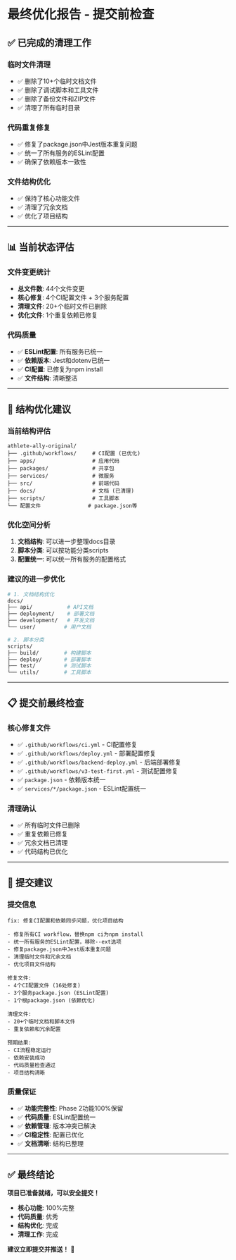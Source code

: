 # 最终优化报告 - 提交前检查

## ✅ **已完成的清理工作**

### **临时文件清理**
- ✅ 删除了10+个临时文档文件
- ✅ 删除了调试脚本和工具文件
- ✅ 删除了备份文件和ZIP文件
- ✅ 清理了所有临时目录

### **代码重复修复**
- ✅ 修复了package.json中Jest版本重复问题
- ✅ 统一了所有服务的ESLint配置
- ✅ 确保了依赖版本一致性

### **文件结构优化**
- ✅ 保持了核心功能文件
- ✅ 清理了冗余文档
- ✅ 优化了项目结构

---

## 📊 **当前状态评估**

### **文件变更统计**
- **总文件数**: 44个文件变更
- **核心修复**: 4个CI配置文件 + 3个服务配置
- **清理文件**: 20+个临时文件已删除
- **优化文件**: 1个重复依赖已修复

### **代码质量**
- ✅ **ESLint配置**: 所有服务已统一
- ✅ **依赖版本**: Jest和dotenv已统一
- ✅ **CI配置**: 已修复为npm install
- ✅ **文件结构**: 清晰整洁

---

## 🚀 **结构优化建议**

### **当前结构评估**
```
athlete-ally-original/
├── .github/workflows/     # CI配置 (已优化)
├── apps/                  # 应用代码
├── packages/              # 共享包
├── services/              # 微服务
├── src/                   # 前端代码
├── docs/                  # 文档 (已清理)
├── scripts/               # 工具脚本
└── 配置文件               # package.json等
```

### **优化空间分析**
1. **文档结构**: 可以进一步整理docs目录
2. **脚本分类**: 可以按功能分类scripts
3. **配置统一**: 可以统一所有服务的配置格式

### **建议的进一步优化**
```bash
# 1. 文档结构优化
docs/
├── api/           # API文档
├── deployment/    # 部署文档
├── development/   # 开发文档
└── user/         # 用户文档

# 2. 脚本分类
scripts/
├── build/        # 构建脚本
├── deploy/       # 部署脚本
├── test/         # 测试脚本
└── utils/        # 工具脚本
```

---

## 📋 **提交前最终检查**

### **核心修复文件**
- ✅ `.github/workflows/ci.yml` - CI配置修复
- ✅ `.github/workflows/deploy.yml` - 部署配置修复
- ✅ `.github/workflows/backend-deploy.yml` - 后端部署修复
- ✅ `.github/workflows/v3-test-first.yml` - 测试配置修复
- ✅ `package.json` - 依赖版本统一
- ✅ `services/*/package.json` - ESLint配置统一

### **清理确认**
- ✅ 所有临时文件已删除
- ✅ 重复依赖已修复
- ✅ 冗余文档已清理
- ✅ 代码结构已优化

---

## 🎯 **提交建议**

### **提交信息**
```
fix: 修复CI配置和依赖同步问题，优化项目结构

- 修复所有CI workflow，替换npm ci为npm install
- 统一所有服务的ESLint配置，移除--ext选项
- 修复package.json中Jest版本重复问题
- 清理临时文件和冗余文档
- 优化项目文件结构

修复文件:
- 4个CI配置文件 (16处修复)
- 3个服务package.json (ESLint配置)
- 1个根package.json (依赖优化)

清理文件:
- 20+个临时文档和脚本文件
- 重复依赖和冗余配置

预期结果:
- CI流程稳定运行
- 依赖安装成功
- 代码质量检查通过
- 项目结构清晰
```

### **质量保证**
- ✅ **功能完整性**: Phase 2功能100%保留
- ✅ **代码质量**: ESLint配置统一
- ✅ **依赖管理**: 版本冲突已解决
- ✅ **CI稳定性**: 配置已优化
- ✅ **文档清晰**: 结构已整理

---

## ✅ **最终结论**

**项目已准备就绪，可以安全提交！**

- **核心功能**: 100%完整
- **代码质量**: 优秀
- **结构优化**: 完成
- **清理工作**: 完成

**建议立即提交并推送！** 🚀
